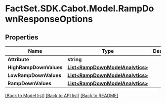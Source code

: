 # FactSet.SDK.Cabot.Model.RampDownResponseOptions

## Properties

Name | Type | Description | Notes
------------ | ------------- | ------------- | -------------
**Attribute** | **string** |  | [optional] 
**HighRampDownValues** | [**List&lt;RampDownModelAnalytics&gt;**](RampDownModelAnalytics.md) |  | [optional] 
**LowRampDownValues** | [**List&lt;RampDownModelAnalytics&gt;**](RampDownModelAnalytics.md) |  | [optional] 
**RampDownValues** | [**List&lt;RampDownModelAnalytics&gt;**](RampDownModelAnalytics.md) |  | [optional] 

[[Back to Model list]](../README.md#documentation-for-models) [[Back to API list]](../README.md#documentation-for-api-endpoints) [[Back to README]](../README.md)

